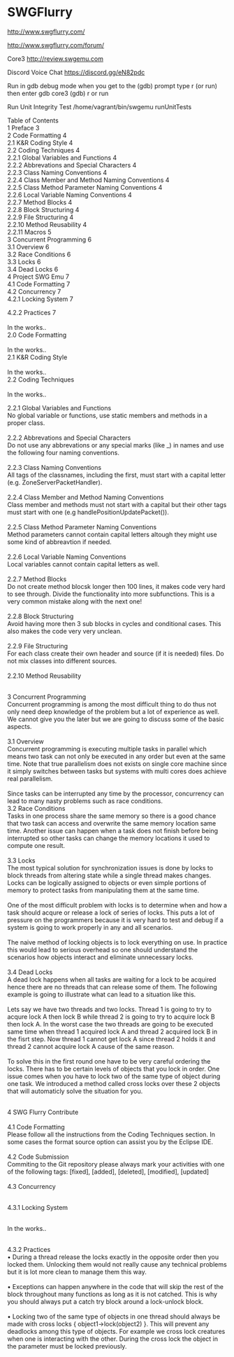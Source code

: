 # SWGFlurry
http://www.swgflurry.com/

http://www.swgflurry.com/forum/

Core3 http://review.swgemu.com

Discord Voice Chat
https://discord.gg/eN82pdc

Run in gdb debug mode
when you get to the (gdb) prompt type r (or run) then enter 
gdb core3
(gdb) r or run

Run Unit Integrity Test
/home/vagrant/bin/swgemu runUnitTests





Table of Contents<br>
1	Preface	3<br>
2	Code Formatting	4<br>
2.1	K&R Coding Style	4<br>
2.2	Coding Techniques	4<br>
2.2.1	Global Variables and Functions	4<br>
2.2.2	Abbrevations and Special Characters	4<br>
2.2.3	Class Naming Conventions	4<br>
2.2.4	Class Member and Method Naming Conventions	4<br>
2.2.5	Class Method Parameter Naming Conventions	4<br>
2.2.6	Local Variable Naming Conventions	4<br>
2.2.7	Method Blocks	4<br>
2.2.8	Block Structuring	4<br>
2.2.9	File Structuring	4<br>
2.2.10	Method Reusability	4<br>
2.2.11	Macros	5<br>
3	Concurrent Programming	6<br>
3.1	Overview	6<br>
3.2	Race Conditions	6<br>
3.3	Locks	6<br>
3.4	Dead Locks	6<br>
4	Project SWG Emu	7<br>
4.1	Code Formatting	7<br>
4.2	Concurrency	7<br>
4.2.1	Locking System	7<br>

4.2.2	Practices	7<br><br>
In the works..<br>
2.0	Code Formatting<br><br>
In the works..<br>
2.1	K&R Coding Style<br><br>
In the works..<br>
2.2	Coding Techniques<br><br>
In the works..<br>

2.2.1	Global Variables and Functions<br>
No global variable or functions, use static members and methods in a proper class.<br><br>
2.2.2	Abbrevations and Special Characters<br>
Do not use any abbrevations or any special marks (like _) in names and use the following four naming conventions.<br><br>
2.2.3	Class Naming Conventions<br>
All tags of the classnames, including the first, must start with a capital letter (e.g. ZoneServerPacketHandler).<br><br>
2.2.4	Class Member and Method Naming Conventions<br>
Class member and methods must not start with a capital but their other tags must start with one (e.g handlePositionUpdatePacket()).<br><br>
2.2.5	Class Method Parameter Naming Conventions<br>
Method parameters cannot contain capital letters altough they might use some kind of abbreavtion if needed.<br><br>
2.2.6	Local Variable Naming Conventions<br>
Local variables cannot contain capital letters as well.<br><br>
2.2.7	Method Blocks<br>
Do not create method blocsk longer then 100 lines, it makes code very hard to see through. Divide the functionality into more subfunctions. This is a very common mistake along with the next one!<br><br>
2.2.8	Block Structuring<br>
Avoid having more then 3 sub blocks in cycles and conditional cases. This also makes the code very very unclean.<br><br>
2.2.9	File Structuring<br>
For each class create their own header and source (if it is needed) files. Do not mix classes into different sources.<br><br>
2.2.10	Method Reusability<br><br>





3	Concurrent Programming<br>
Concurrent programming is among the most difficult thing to do thus not only need deep knowledge of the problem but a lot of experience as well. We cannot give you the later but we are going to discuss some of the basic aspects.<br><br>
3.1	Overview<br>
Concurrent programming is executing multiple tasks in parallel which means two task can not only be executed in any order but even at the same time. Note that true parallelism does not exists on single core machine since it simply switches between tasks but systems with multi cores does achieve real parallelism.<br> <br>
Since tasks can be interrupted any time by the processor, concurrency can lead to many nasty problems such as race conditions.  <br>
3.2	Race Conditions<br>
Tasks in one process share the same memory so there is a good chance that two task can access and overwrite the same memory location same time. Another issue can happen when a task does not finish before being interrupted so other tasks can change the memory locations it used to compute one result. <br><br>
3.3	Locks<br>
The most typical solution for synchronization issues is done by locks to block threads from altering state while a single thread makes changes.  Locks can be logically assigned to objects or even simple portions of memory to protect tasks from manipulating them at the same time.<br><br>
One of the most difficult problem with locks is to determine when and how a task should acqure or release a lock of series of locks.  This puts a lot of pressure on the programmers because it is very hard to test and debug if a system is going to work properly in any and all scenarios.<br><br>
The naive method of locking objects is to lock everything on use. In practice this would lead to serious overhead so one should understand the scenarios how objects interact and eliminate unnecessary locks.<br><br>
3.4	Dead Locks<br>
A dead lock happens when all tasks are waiting for a lock to be acquired hence there are no threads that can release some of them. The following example is going to illustrate  what can lead to a situation like this.<br><br>
Lets say we have two threads and two locks. Thread 1 is going to try to acqure lock A then lock B while thread 2 is going to try to acquire lock B then lock A. In the worst case the two threads are going to be executed same time when thread 1 acquired lock A  and thread 2 acquired lock B in the fisrt step. Now thread 1 cannot get lock A since thread 2 holds it and thread 2 cannot acquire lock A cause of the same reason.<br><br>
To solve this in the first round one have to be very careful ordering the locks. There has to be certain levels of objects that you lock in order.  One issue comes when you have to lock two of the same type of object during one task.  We introduced a method called cross locks over these 2 objects that will automaticly solve the situation for you.<br><br>

4	SWG Flurry Contribute<br><br>
4.1	Code Formatting<br>
Please follow all the instructions from the Coding Techniques section. In some cases the format source option can assist you by the Eclipse IDE.<br><br>
4.2	Code Submission<br>
Commiting to the Git repository please always mark your activities with one of the following tags: [fixed], [added], [deleted], [modified], [updated]<br><br>
4.3	Concurrency<br><br>

4.3.1	Locking System<br><br>

In the works..<br><br>

4.3.2	Practices<br>
•	During a thread release the locks exactly in the opposite order then you locked them.  Unlocking them would not really cause any technical problems but it is lot more clean to manage them this way.<br><br>
•	Exceptions can happen anywhere in the code that will skip the rest of the block throughout many functions as long as it is not catched. This is why you should always put a catch try block around a lock-unlock block.<br><br>
•	Locking two of the same type of objects in one thread should always be made with cross locks { object1->lock(object2) }. This will prevent any deadlocks among this type of objects.  For example we cross lock creatures when one is interacting with the other. During the cross lock the object in the parameter must be locked previously.<br><br>

